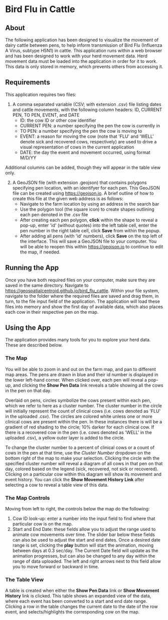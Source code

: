 # Bird Flu in Cattle

## About

The following application has been designed to visualize the movement of dairy cattle between pens,
to help inform transmission of Bird Flu (Influenza A Virus, subtype H5N1) in cattle. This application runs within a web browser and has been designed to work with your herd movement data.
Herd movement data must be loaded into the application in order for it to work. This data is only stored in memory, which prevents others
from accessing it.

## Requirements
This application requires two files:

1. A comma separated variable (CSV; with extension .csv) file listing dates and cattle movements, with the following
   column headers: ID, CURRENT PEN, TO PEN, EVENT, and DATE
   - ID: the cow ID or other cow identifier
   - CURRENT PEN: a number specifying the pen the cow is currently in
   - TO PEN: a number specifying the pen the cow is moving to
   - EVENT: a reason for moving the cow (note that 'FLU' and 'WELL' denote sick and recovered cows, respectively) are used to drive a visual representation of cows in the current application
   - DATE: the day the event and movement occurred, using format M/D/YY
    
Additional columns can be added, though they will appear in the table view only.
    
2. A GeoJSON file (with extension .geojson) that contains polygons specifying pen location, with an identifyer for each pen.
This GeoJSON file can be created using https://geojson.io. A brief outline of how to create this file at the given web address is as follows:
   - Navigate to the farm location by using an address in the search bar
   - Use the polygon tool (the square icon) to create shapes outlining each pen denoted in the .csv file
   - After creating each pen polygon, **click** within the shape to reveal a pop-up, enter 'id' (without quotes) into the left table cell, enter the pen number in the right table cell, click **Save** from within the popup.
   - After adding all pens (with 'id' numbers), click **Save** on the top left of the interface. This will save a GeoJSON file to your computer. You will be able to reopen this within https://geojson.io to continue to edit 
     the map, if needed. 
   
## Running the App
Once you have both required files on your computer, make sure they are saved in the same directory. Navigate to https://geospatialcentroid.github.io/bird_flu_cattle. Within your file system, navigate to the folder where the required files are saved and drag them, in turn, to the file input field of the application. 
The application will load these files into memory and show the first day of available data, which also places each cow in their respective pen on the map.

## Using the App
The application provides many tools for you to explore your herd data. These are described below. 

### The Map
You will be able to zoom in and out on the farm map, and pan to different map areas.
The pens are drawn in blue and their id number is displayed in the lower left-hand corner. When clicked over, each pen will reveal a pop-up, 
and clicking the **Show Pen Data** link reveals a table showing all the cows in the pen on that day.

Overlaid on pens, circles symbolize the cows present within each pen, which we refer to here as a cluster number. The cluster number in the circle will initially represent the count of clinical cows (i.e. cows denoted as 'FLU' in the uploaded .csv). 
The circles are colored white unless one or more clinical cows are present within the pen. In these instances there is will be a gradient of red shading to the circle; 10% darker for each clinical cow.
If there is a recovered cow in the pen (i.e. cows denoted as 'WELL' in the uploaded .csv), a yellow outer layer is added to the circle.

To change the cluster number to a percent of clinical cows or a count of cows in the pen at that time, use the *Cluster Number* dropdown on the bottom right of the map to make your selection.
Clicking the circle with the specified cluster number will reveal a diagram of all cows in that pen on that day, colored based on the legend (sick, recovered, not sick or recovered).
Clicking on a particular cow within this diagram will show its movement and event history. You can click the **Show Movement History Link** after selecting a cow to reveal a table view of this data.

### The Map Controls
Moving from left to right, the controls below the map do the following:
1. Cow ID look-up: enter a number into the input field to find where that particular cow is on the map.
2. Start and End Date: these fields allow you to adjust the range used to animate cow movements over time. 
   The slider bar below these fields can also be used to adjust the start and end dates. 
   Once a desired date range is set, clicking the **play** button will start the animation, moving between days at 0.3 sec/day.
   The Current Date field will update as the animation progresses, but can also be changed to any day within the range of data uploaded. 
   The left and right arrows next to this field allow you to move forward or backward in time.

### The Table View
A table is created when either the **Show Pen Data** link or **Show Movement History** link is clicked. 
This table shows an expanded view of the data, where each event has been converted to a start and end date range.
Clicking a row in the table changes the current date to the date of the row event, and selects/highlights the corresponding cow on the map.
